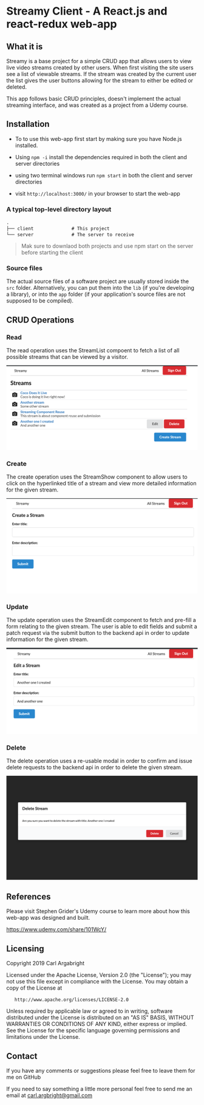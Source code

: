 # Streamy Client - A React.js and react-redux web-app

## What it is

Streamy is a base project for a simple CRUD app that allows users to view live video streams created by other users. When first visiting the site users see a list of viewable streams. If the stream was created by the current user the list gives the user buttons allowing for the stream to either be edited or deleted.

This app follows basic CRUD principles, doesn't implement the actual streaming interface, and was created as a project from a Udemy course.

## Installation

* To to use this web-app first start by making sure you have Node.js installed.

* Using `npm -i` install the dependencies required in both the client and server directories

* using two terminal windows run `npm start` in both the client and server directories

* visit `http://localhost:3000/` in your browser to start the web-app

### A typical top-level directory layout

    .
    ├── client              # This project
    └── server              # The server to receive 
> Mak sure to downlaod both projects and use npm start on the server before starting the client

### Source files

The actual source files of a software project are usually stored inside the
`src` folder. Alternatively, you can put them into the `lib` (if you're
developing a library), or into the `app` folder (if your application's source
files are not supposed to be compiled).

## CRUD Operations

### Read

The read operation uses the StreamList compoent to fetch a list of all possible streams that can be viewed by a visitor.

![Image of Read Operation](https://github.com/tekgeek88/project-image-repo/raw/master/crud-base-project-client-starter-react/read.png)

### Create

The create operation uses the StreamShow component to allow users to click on the hyperlinked title of a stream and view more detailed information for the given stream.

![Image of Create Operation](https://github.com/tekgeek88/project-image-repo/raw/master/crud-base-project-client-starter-react/create.png)

### Update

The update operation uses the StreamEdit component to fetch and pre-fill a form relating to the given stream. The user is able to edit fields and submit a patch request via the submit button to the backend api in order to update information for the given stream.

![Image of Update Operation](https://github.com/tekgeek88/project-image-repo/raw/master/crud-base-project-client-starter-react/update.png)

### Delete

The delete operation uses a re-usable modal in order to confirm and issue delete requests to the backend api in order to delete the given stream.

![Image of Delete Operation](https://github.com/tekgeek88/project-image-repo/raw/master/crud-base-project-client-starter-react/delete.png)

## References

Please visit Stephen Grider's Udemy course to learn more about how this web-app was designed and built.

https://www.udemy.com/share/101WcY/

## Licensing

Copyright 2019 Carl Argabright

   Licensed under the Apache License, Version 2.0 (the "License");
   you may not use this file except in compliance with the License.
   You may obtain a copy of the License at

       http://www.apache.org/licenses/LICENSE-2.0

   Unless required by applicable law or agreed to in writing, software
   distributed under the License is distributed on an "AS IS" BASIS,
   WITHOUT WARRANTIES OR CONDITIONS OF ANY KIND, either express or implied.
   See the License for the specific language governing permissions and
   limitations under the License.

## Contact

If you have any comments or suggestions please feel free to leave them for me on
GitHub

If you need to say something a little more personal feel free to send me an
email at carl.argbright@gmail.com